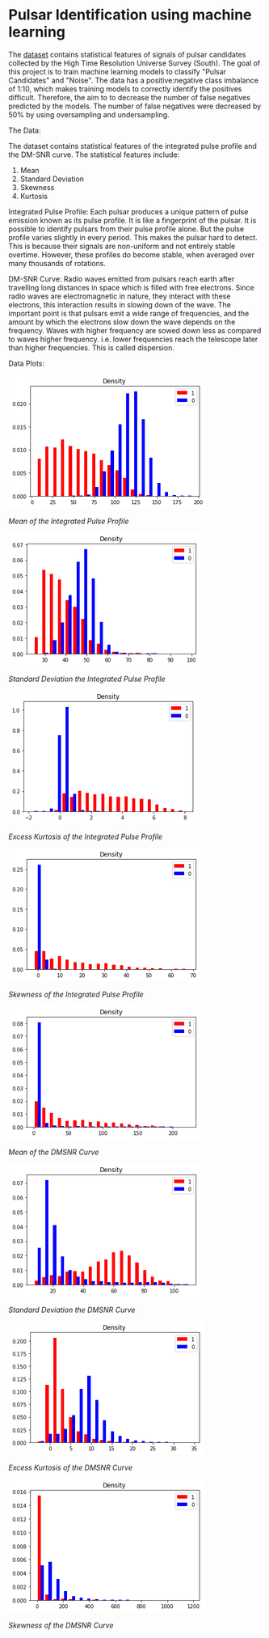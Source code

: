 # Pulsar Identification using machine learning

The [dataset](https://archive.ics.uci.edu/ml/datasets/HTRU2) contains statistical features of signals of pulsar candidates collected by the High Time Resolution Universe Survey (South). The goal of this project is to train machine learning models to classify "Pulsar Candidates" and "Noise". The data has a positive:negative class imbalance of 1:10, which makes training models to correctly identify the positives difficult. Therefore, the aim to to decrease the number of false negatives predicted by the models.
The number of false negatives were decreased by 50% by using oversampling and undersampling.

The Data:

The dataset contains statistical features of the integrated pulse profile and the DM-SNR curve.
The statistical features include:
1. Mean
2. Standard Deviation
3. Skewness
4. Kurtosis

Integrated Pulse Profile:
Each pulsar produces a unique pattern of pulse emission known as its pulse profile. It is like a fingerprint of the pulsar. It is possible to identify pulsars from their pulse profile alone. But the pulse profile varies slightly in every period. This makes the pulsar hard to detect. This is because their signals are non-uniform and not entirely stable overtime. However, these profiles do become stable, when averaged over many thousands of rotations.

DM-SNR Curve:
Radio waves emitted from pulsars reach earth after travelling long distances in space which is filled with free electrons. Since radio waves are electromagnetic in nature, they interact with these electrons, this interaction results in slowing down of the wave. The important point is that pulsars emit a wide range of frequencies, and the amount by which the electrons slow down the wave depends on the frequency. Waves with higher frequency are sowed down less as compared to waves higher frequency. i.e. lower frequencies reach the telescope later than higher frequencies. This is called dispersion.

Data Plots:


![Mean of the Integrated Pulse Profile](/Visualization/img/mean_ipp.png)

*Mean of the Integrated Pulse Profile*

![Standard Deviation the Integrated Pulse Profile](/Visualization/img/stddev-ipp.png)

*Standard Deviation the Integrated Pulse Profile*

![Excess Kurtosis of the Integrated Pulse Profile](/Visualization/img/ek-ipp.png)

*Excess Kurtosis of the Integrated Pulse Profile*

![Skewness of the Integrated Pulse Profile](/Visualization/img/sk-ipp.png)

*Skewness of the Integrated Pulse Profile*


![Mean of the DMSNR Curve](/Visualization/img/mean-dmsnr.png)

*Mean of the DMSNR Curve*

![Standard Deviation the DMSNR Curve](/Visualization/img/stddev-dmsnr.png)

*Standard Deviation the DMSNR Curve*

![Excess Kurtosis of the DMSNR Curve](/Visualization/img/ek-dmsnr.png)

*Excess Kurtosis of the DMSNR Curve*

![Skewness of the DMSNR Curve](/Visualization/img/sk-dmsnr.png)

*Skewness of the DMSNR Curve*

